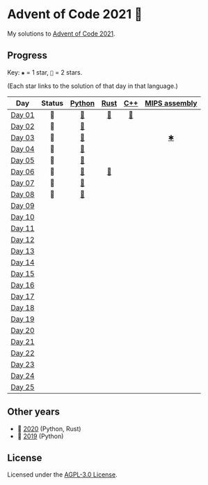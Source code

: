 # Advent of Code 2021 🎄

My solutions to [Advent of Code 2021](https://adventofcode.com/2021).

## Progress

Key: `✱` = 1 star, `🌟` = 2 stars.

(Each star links to the solution of that day in that language.)

| Day           | Status | [Python](python) | [Rust](rust) | [C++](cpp) | [MIPS assembly](asm) |
| ------------- |:------:|:----------------:|:------------:|:----------:|:--------------------:|
| [Day 01][d01] | 🌟 | [🌟][py01] | [🌟][rs01] | [🌟][cpp01] |  |
| [Day 02][d02] | 🌟 | [🌟][py02] |  |  |  |
| [Day 03][d03] | 🌟 | [🌟][py03] |  |  | [✱][asm03] |
| [Day 04][d04] | 🌟 | [🌟][py04] |  |  |  |
| [Day 05][d05] | 🌟 | [🌟][py05] |  |  |  |
| [Day 06][d06] | 🌟 | [🌟][py06] | [🌟][rs06] |  |  |
| [Day 07][d07] | 🌟 | [🌟][py07] |  |  |  |
| [Day 08][d08] | 🌟 | [🌟][py08] |  |  |  |
| [Day 09][d09] |  |  |  |  |  |
| [Day 10][d10] |  |  |  |  |  |
| [Day 11][d11] |  |  |  |  |  |
| [Day 12][d12] |  |  |  |  |  |
| [Day 13][d13] |  |  |  |  |  |
| [Day 14][d14] |  |  |  |  |  |
| [Day 15][d15] |  |  |  |  |  |
| [Day 16][d16] |  |  |  |  |  |
| [Day 17][d17] |  |  |  |  |  |
| [Day 18][d18] |  |  |  |  |  |
| [Day 19][d19] |  |  |  |  |  |
| [Day 20][d20] |  |  |  |  |  |
| [Day 21][d21] |  |  |  |  |  |
| [Day 22][d22] |  |  |  |  |  |
| [Day 23][d23] |  |  |  |  |  |
| [Day 24][d24] |  |  |  |  |  |
| [Day 25][d25] |  |  |  |  |  |

## Other years

- 🎄 [2020](https://github.com/jonatcln/advent-of-code-2020) (Python, Rust)
- 🎄 [2019](https://github.com/jonatcln/advent-of-code-2019) (Python)

## License

Licensed under the [AGPL-3.0 License](LICENSE).


[d01]: https://adventofcode.com/2021/day/1
[d02]: https://adventofcode.com/2021/day/2
[d03]: https://adventofcode.com/2021/day/3
[d04]: https://adventofcode.com/2021/day/4
[d05]: https://adventofcode.com/2021/day/5
[d06]: https://adventofcode.com/2021/day/6
[d07]: https://adventofcode.com/2021/day/7
[d08]: https://adventofcode.com/2021/day/8
[d09]: https://adventofcode.com/2021/day/9
[d10]: https://adventofcode.com/2021/day/10
[d11]: https://adventofcode.com/2021/day/11
[d12]: https://adventofcode.com/2021/day/12
[d13]: https://adventofcode.com/2021/day/13
[d14]: https://adventofcode.com/2021/day/14
[d15]: https://adventofcode.com/2021/day/15
[d16]: https://adventofcode.com/2021/day/16
[d17]: https://adventofcode.com/2021/day/17
[d18]: https://adventofcode.com/2021/day/18
[d19]: https://adventofcode.com/2021/day/19
[d20]: https://adventofcode.com/2021/day/20
[d21]: https://adventofcode.com/2021/day/21
[d22]: https://adventofcode.com/2021/day/22
[d23]: https://adventofcode.com/2021/day/23
[d24]: https://adventofcode.com/2021/day/24
[d25]: https://adventofcode.com/2021/day/25

[py01]: python/aoc2021/day01
[py02]: python/aoc2021/day02
[py03]: python/aoc2021/day03
[py04]: python/aoc2021/day04
[py05]: python/aoc2021/day05
[py06]: python/aoc2021/day06
[py07]: python/aoc2021/day07
[py08]: python/aoc2021/day08

[rs01]: rust/src/day01
[rs06]: rust/src/day06

[cpp01]: cpp/src/day01.cpp

[asm03]: asm/day03
